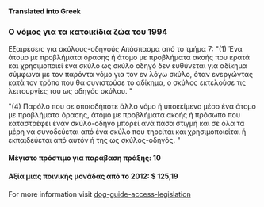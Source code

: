#### **Translated into Greek**

### Ο νόμος για τα κατοικίδια ζώα του 1994

Εξαιρέσεις για σκύλους-οδηγούς Απόσπασμα από το τμήμα 7:
"(1) Ένα άτομο με προβλήματα όρασης ή άτομο με προβλήματα ακοής που κρατά και χρησιμοποιεί ένα σκύλο ως σκύλο οδηγό δεν ευθύνεται για αδίκημα σύμφωνα με τον παρόντα νόμο για τον εν λόγω σκύλο, όταν ενεργώντας κατά τον τρόπο που θα συνιστούσε το αδίκημα, ο σκύλος εκτελούσε τις λειτουργίες του ως οδηγός σκύλου. "

"(4) Παρόλο που σε οποιοδήποτε άλλο νόμο ή υποκείμενο μέσο ένα άτομο με προβλήματα όρασης, άτομο με προβλήματα ακοής ή πρόσωπο που καταστρέφει έναν σκύλο-οδηγό μπορεί ανά πάσα στιγμή και σε όλα τα μέρη να συνοδεύεται από ένα σκύλο που τηρείται και χρησιμοποιείται ή εκπαιδεύεται από αυτόν ή της ως σκύλος-οδηγός. "

#### Μέγιστο πρόστιμο για παράβαση πράξης: 10

#### Αξία μιας ποινικής μονάδας από το 2012: $ 125,19

For more information visit [dog-guide-access-legislation](https://www.bca.org.au/dog-guide-access-legislation/)